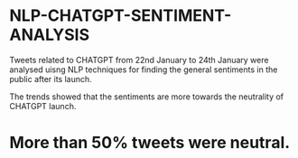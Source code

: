 # NLP-CHATGPT-SENTIMENT-ANALYSIS

Tweets related to CHATGPT from 22nd January to 24th January were analysed uisng NLP techniques for finding the general sentiments in the public after its launch.  

The trends showed that the sentiments are more towards the neutrality of CHATGPT launch. 

# More than 50% tweets were neutral. 
